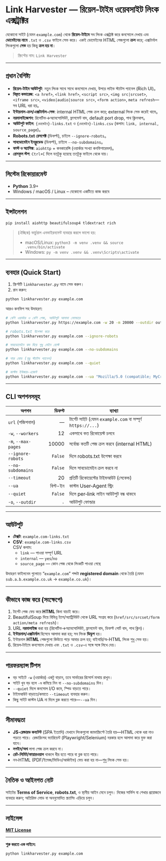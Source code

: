 # Link Harvester — রিয়েল‑টাইম ওয়েবসাইট লিংক এক্সট্রাক্টর

যেকোনো সাইট (যেমন `example.com`) থেকে **রিয়েল‑টাইমে** সব লিংক এক্সট্রাক্ট করে কনসোলে দেখায় এবং **ডোমেইনের নামে** `.txt` ও `.csv` ফাইলে সেভ করে। একই ডোমেইনের HTML পেজগুলো **ক্রল** করে; এক্সটার্নাল লিংকগুলো **সেভ** হয় কিন্তু **ক্রল হয় না**।  

> স্ক্রিপ্টের নাম: `Link Harvester`

---

## প্রধান বৈশিষ্ট্য

- **রিয়েল‑টাইম আউটপুট**: নতুন লিংক সাথে সাথে কনসোলে দেখায়, উপরে লাইভ স্ট্যাটস প্যানেল (Rich UI)。
- **বিস্তৃত কভারেজ**: `<a href>`, `<link href>`, `<script src>`, `<img src|srcset>`, `<iframe src>`, `<video|audio|source src>`, `<form action>`, `meta refresh`—সব URL ধরা হয়。
- **ইন্টারনাল‑ক্রল/এক্সটার্নাল‑সেভ**: internal HTML পেজ ক্রল করে; external লিংক সেভ করেই থামে。
- **নরমালাইজেশন**: রিলেটিভ→অ্যাবসোলিউট, ফ্রাগমেন্ট বাদ, default port drop, পাথ ক্লিনআপ。
- **আউটপুট ফাইল**: `{ডোমেইন}-links.txt` ও `{ডোমেইন}-links.csv` (কলাম: `link, internal, source_page`)。
- **Robots.txt রেসপেক্ট** (ডিফল্ট), চাইলে `--ignore-robots`。
- **সাবডোমেইন ইনক্লুডেড** (ডিফল্ট), চাইলে `--no-subdomains`。
- **ফাস্ট ও অ্যাসিঙ্ক**: `aiohttp` + কনকারেন্সি (ওয়ার্কার সংখ্যা কনফিগারেবল)。
- **গ্রেসফুল স্টপ**: `Ctrl+C` দিলে যতটুকু হয়েছে ততটুকু ফাইলে থেকে যায়।

---

## সিস্টেম রিকোয়ারমেন্ট

- **Python** 3.9+
- Windows / macOS / Linux – যেকোনো একটিতে কাজ করবে

---

## ইন্সটলেশন

```bash
pip install aiohttp beautifulsoup4 tldextract rich
```

> (ঐচ্ছিক) ভার্চুয়াল এনভাইরনমেন্ট ব্যবহার করলে ভালো হয়:
>
> - macOS/Linux: `python3 -m venv .venv && source .venv/bin/activate`
> - Windows: `py -m venv .venv && .venv\Scripts\activate`

---

## ব্যবহার (Quick Start)

1) স্ক্রিপ্টটি `linkharvester.py` নামে সেভ করুন।  
2) রান করুন:

```bash
python linkharvester.py example.com
```

আরও কনফিগ সহ উদাহরণ:

```bash
# বেশি ওয়ার্কার ও বেশি পেজ, আউটপুট আলাদা ফোল্ডারে
python linkharvester.py https://example.com -w 20 -m 20000 --outdir outputs

# robots.txt উপেক্ষা করে
python linkharvester.py example.com --ignore-robots

# সাবডোমেইন বাদ দিয়ে শুধু মেইন হোস্ট
python linkharvester.py example.com --no-subdomains

# শান্ত মোড (শুধু স্ট্যাটস প্যানেল)
python linkharvester.py example.com --quiet

# কাস্টম ইউজার-এজেন্ট
python linkharvester.py example.com --ua "Mozilla/5.0 (compatible; MyCrawler/1.0)"
```

---

## CLI অপশনসমূহ

| অপশন | ডিফল্ট | ব্যাখ্যা |
|---|---:|---|
| `url` (পজিশনাল) | — | টার্গেট সাইট (যেমন `example.com` বা সম্পূর্ণ `https://...`) |
| `-w`, `--workers` | 12 | একসাথে কত রিকোয়েস্ট চলবে |
| `-m`, `--max-pages` | 10000 | সর্বোচ্চ কতটি পেজ ক্রল করবে (internal HTML) |
| `--ignore-robots` | `False` | দিলে robots.txt উপেক্ষা করবে |
| `--no-subdomains` | `False` | দিলে সাবডোমেইন ক্রল করবে না |
| `--timeout` | 20 | প্রতিটি রিকোয়েস্টের টাইমআউট (সেকেন্ড) |
| `--ua` | বিল্ট-ইন | কাস্টম User‑Agent স্ট্রিং |
| `--quiet` | `False` | দিলে per‑link লাইন আউটপুট বন্ধ থাকবে |
| `-o`, `--outdir` | `.` | আউটপুট ফোল্ডার |

---

## আউটপুট

- **টেক্সট**: `example.com-links.txt`  
- **CSV**: `example.com-links.csv`  
  CSV কলাম:  
  - `link` — পাওয়া সম্পূর্ণ URL  
  - `internal` — `yes`/`no`  
  - `source_page` — কোন পেজ থেকে লিংকটি পাওয়া গেছে

উদাহরণ ফাইলনেম গুলোতে “`example.com`” শব্দটা **registered domain** থেকে তৈরি (যেমন `sub.a.b.example.co.uk` → `example.co.uk`)।

---

## কীভাবে কাজ করে (সংক্ষেপে)

1. টার্গেট পেজ ফেচ করে **HTML** কিনা যাচাই করে।  
2. BeautifulSoup দিয়ে বিভিন্ন ট্যাগ/অ্যাট্রিবিউট থেকে URL সংগ্রহ করে (`href/src/srcset/form action/meta refresh`)।  
3. URL **নরমালাইজ** করা হয় (রিলেটিভ→অ্যাবসোলিউট, ফ্রাগমেন্ট বাদ, ডিফল্ট পোর্ট বাদ, পাথ ক্লিন)।  
4. **ইন্টারনাল/এক্সটার্নাল** হিসেবে আলাদা করা হয়; সব লিংক **ডিডুপ** হয়।  
5. ইন্টারনাল **HTML** পেজগুলো কিউতে পড়ে আবার ক্রল হয়; বাইনারি/অ-HTML লিংক শুধু সেভ হয়।  
6. রিয়েল‑টাইমে কনসোলে দেখায় এবং `.txt` ও `.csv`‑এ সঙ্গে সঙ্গে লিখে দেয়।

---

## পারফরম্যান্স টিপস

- বড় সাইটে `-w` (ওয়ার্কার) একটু বাড়ান, তবে সার্ভারের রিসোর্স মাথায় রাখুন।  
- সাইট খুব বড় হলে `-ম` কমিয়ে নিন বা `--no-subdomains` দিন।  
- `--quiet` দিলে কনসোল I/O কমে, স্পিড বাড়তে পারে।  
- টাইমআউট বাড়াতে/কমাতে `--timeout` ব্যবহার করুন।  
- কিছু সাইট কাস্টম UA না দিলে ব্লক করতে পারে—`--ua` দিন।

---

## সীমাবদ্ধতা

- **JS‑রেন্ডারড কনটেন্ট** (SPA ইত্যাদি) যেখানে লিংকগুলো জাভাস্ক্রিপ্টে তৈরি হয়—HTML থেকে ধরা নাও পড়তে পারে। রেন্ডারিংসহ ভ্যারিয়েন্ট (Playwright/Selenium) দরকার হলে আলাদা করে যুক্ত করা যাবে।  
- **লগইন/অথ** লাগা পেজ ক্রল করবে না।  
- **রেট‑লিমিট/ফায়ারওয়াল** থাকলে ধীর হতে পারে বা ব্লক হতে পারে।  
- নন‑HTML (PDF/ইমেজ/ভিডিও/আর্কাইভ) ফেচ করা হয় না—শুধু লিংক সেভ হয়।

---

## নৈতিক ও আইনগত নোট

সাইটের **Terms of Service**, **robots.txt**, ও স্থানীয় আইন মেনে চলুন। নিজের সার্ভিস বা শেখার প্রয়োজনে ব্যবহার করুন; অতিরিক্ত লোড বা অননুমোদিত স্ক্র্যাপিং এড়িয়ে চলুন।

---

## লাইসেন্স

[**MIT License**](https://github.com/DeV1LN1H4d/LinkHarvester/blob/main/LICENSE)

---

**শুরু করতে এক লাইনে:**

```bash
python linkharvester.py example.com
```
